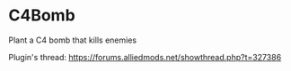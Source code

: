 # C4Bomb
Plant a C4 bomb that kills enemies

Plugin's thread:
https://forums.alliedmods.net/showthread.php?t=327386
